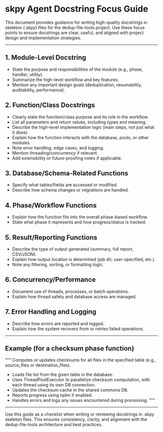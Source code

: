 # skpy Agent Docstring Focus Guide

This document provides guidance for writing high-quality docstrings in skeleton (.skpy) files for the dedup-file-tools project. Use these focus points to ensure docstrings are clear, useful, and aligned with project design and implementation strategies.

---

## 1. Module-Level Docstring
- State the purpose and responsibilities of the module (e.g., phase, handler, utility).
- Summarize the high-level workflow and key features.
- Mention any important design goals (deduplication, resumability, auditability, performance).

## 2. Function/Class Docstrings
- Clearly state the function/class purpose and its role in the workflow.
- List all parameters and return values, including types and meaning.
- Describe the high-level implementation logic (main steps, not just what it does).
- Explain how the function interacts with the database, pools, or other modules.
- Note error handling, edge cases, and logging.
- Mention threading/concurrency if relevant.
- Add extensibility or future-proofing notes if applicable.

## 3. Database/Schema-Related Functions
- Specify what tables/fields are accessed or modified.
- Describe how schema changes or migrations are handled.

## 4. Phase/Workflow Functions
- Explain how the function fits into the overall phase-based workflow.
- State what phase it represents and how progress/status is tracked.

## 5. Result/Reporting Functions
- Describe the type of output generated (summary, full report, CSV/JSON).
- Explain how output location is determined (job dir, user-specified, etc.).
- Note any filtering, sorting, or formatting logic.

## 6. Concurrency/Performance
- Document use of threads, processes, or batch operations.
- Explain how thread safety and database access are managed.

## 7. Error Handling and Logging
- Describe how errors are reported and logged.
- Explain how the system recovers from or retries failed operations.

---

## Example (for a checksum phase function)

"""
Computes or updates checksums for all files in the specified table (e.g., source_files or destination_files).

- Loads file list from the given table in the database.
- Uses ThreadPoolExecutor to parallelize checksum computation, with each thread using its own DB connection.
- Updates the checksum cache in the shared commons DB.
- Reports progress using tqdm if enabled.
- Handles errors and logs any issues encountered during processing.
"""

---

Use this guide as a checklist when writing or reviewing docstrings in .skpy skeleton files. This ensures consistency, clarity, and alignment with the dedup-file-tools architecture and best practices.
